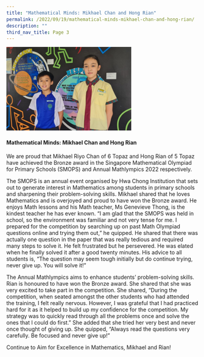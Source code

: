 ```yaml
---
title: "Mathematical Minds: Mikhael Chan and Hong Rian"
permalink: /2022/09/19/mathematical-minds-mikhael-chan-and-hong-rian/
description: ""
third_nav_title: Page 3
---
```

<img style="width: 65%;" src="/images/mmmc.jpg">
<h4><strong>Mathematical Minds: Mikhael Chan and Hong Rian</strong></h4>
<p>We are proud that Mikhael Riyo Chan of 6 Topaz and Hong Rian of 5 Topaz have achieved the Bronze award in the Singapore Mathematical Olympiad for Primary Schools (SMOPS) and Annual Mathlympics 2022 respectively.</p>
<p>The SMOPS is an annual event organised by Hwa Chong Institution that sets out to generate interest in Mathematics among students in primary schools and sharpening their problem-solving skills. Mikhael shared that he loves Mathematics and is overjoyed and proud to have won the Bronze award. He enjoys Math lessons and his Math teacher, Ms Genevieve Thong, is the kindest teacher he has ever known. “I am glad that the SMOPS was held in school, so the environment was familiar and not very tense for me. I prepared for the competition by searching up on past Math Olympiad questions online and trying them out,” he quipped. He shared that there was actually one question in the paper that was really tedious and required many steps to solve it. He felt frustrated but he persevered. He was elated when he finally solved it after a good twenty minutes. His advice to all students is, “The question may seem tough initially but do continue trying, never give up. You will solve it!”</p>
<p>The Annual Mathlympics aims to enhance students’ problem-solving skills. Rian is honoured to have won the Bronze award. She shared that she was very excited to take part in the competition. She shared, “During the competition, when seated amongst the other students who had attended the training, I felt really nervous. However, I was grateful that I had practiced hard for it as it helped to build up my confidence for the competition. My strategy was to quickly read through all the problems once and solve the ones that I could do first.” She added that she tried her very best and never once thought of giving up. She quipped, “Always read the questions very carefully. Be focused and never give up!”</p>
<p>Continue to Aim for Excellence in Mathematics, Mikhael and Rian!</p>